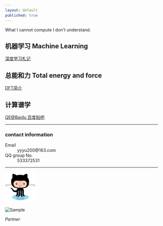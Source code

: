 ```yaml
---
layout: default
published: true
---
```


What I cannot compute I don\'t understand.

## 机器学习 Machine Learning 
[深度学习札记](http://yyyu200.gitee.io/tfjotter)

## 总能和力 Total energy and force

[DFT简介](https://yyyu200.github.io/DFTbook/)

## 计算谱学
[QE@Baidu 百度贴吧](http://tieba.baidu.com/f?kw=quantum_espresso)

* * *
### contact information
<dl>
<dt>Email</dt>
<dd>yyyu200@163.com</dd>
<dt>QQ group No.</dt>
<dd>533372531</dd>

* * *

<p align="left">
    <img src="./assets/images/github_logo.png" alt="Sample"  width="100" height="100">
</p>
<p align="left">
    <img src="https://tb2.bdstatic.com/tb/static-common/img/search_logo_big_v1_8d039f9.png" alt="Sample"  width="80" height="30">
    <p align="left">
        <em>Partner</em>
    </p>
</p>
